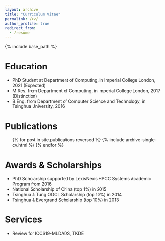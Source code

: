 ```yaml
---
layout: archive
title: "Curriculum Vitae"
permalink: /cv/
author_profile: true
redirect_from:
  - /resume
---
```


{% include base_path %}

<!--- [\[PDF\]](/files/CV-JingqingZhang.pdf) --->

Education
======
* PhD Student at Department of Computing, in Imperial College London, 2021 (Expected)
* M.Res. from Department of Computing, in Imperial College London, 2017 (Distinction)
* B.Eng. from Department of Computer Science and Technology, in Tsinghua University, 2016


Publications
======
  <ul>{% for post in site.publications reversed %}
    {% include archive-single-cv.html %}
  {% endfor %}</ul>
  
  
Awards & Scholarships
======
* PhD Scholarship supported by LexisNexis HPCC Systems Academic Program from 2016
* National Scholarship of China (top 1%) in 2015
* Tsinghua & Tung OOCL Scholarship (top 10%) in 2014
* Tsinghua & Evergrand Scholarship (top 10%) in 2013

Services
======
* Review for ICCS19-MLDADS, TKDE

